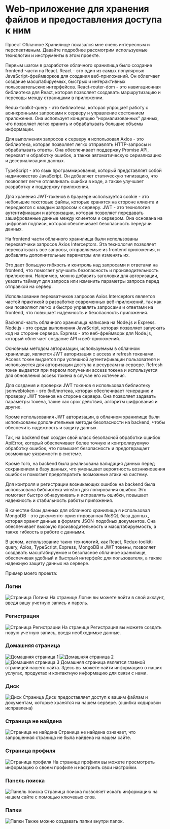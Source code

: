 # Web-приложение для хранения файлов и предоставления доступа к ним

Проект Облачное Хранилище показался мне очень интересным и перспективным. Давайте подробнее рассмотрим используемые технологии и инструменты в этом проекте.

Первым шагом в разработке облачного хранилища было создание frontend-части на React. React - это один из самых популярных JavaScript-фреймворков для создания веб-приложений. Он облегчает создание масштабируемых, быстрых и интерактивных пользовательских интерфейсов. React-router-dom - это навигационная библиотека для React, которая позволяет создавать маршрутизацию и переходы между страницами в приложении.

Redux-toolkit-query - это библиотека, которая упрощает работу с асинхронными запросами к серверу и управление состоянием приложения. Она использует концепцию "нормализованных" данных, что позволяет легко хранить и обрабатывать большие объемы информации.

Для выполнения запросов к серверу я использовал Axios - это библиотека, которая позволяет легко отправлять HTTP-запросы и обрабатывать ответы. Она обеспечивает поддержку Promise API, перехват и обработку ошибок, а также автоматическую сериализацию и десериализацию данных.

TypeScript - это язык программирования, который представляет собой надмножество JavaScript. Он добавляет статическую типизацию, что позволяет легче отлавливать ошибки в коде, а также улучшает разработку и поддержку приложения.

Для хранения JWT-токенов в браузере используется cookie - это небольшие текстовые файлы, которые хранятся на стороне клиента и передаются с каждым запросом к серверу. JWT - это технология аутентификации и авторизации, которая позволяет передавать зашифрованные данные между клиентом и сервером. Она основана на цифровой подписи, которая обеспечивает безопасность передачи данных.

На frontend части облачного хранилища были использованы перехватчики запросов Axios Interceptors. Эта технология позволяет перехватывать все запросы, отправляемые из frontend приложения, и добавлять дополнительные параметры или изменять их.

Это дает большую гибкость и контроль над запросами и ответами на frontend, что помогает улучшить безопасность и производительность приложения. Например, можно добавить заголовки для авторизации, указать таймаут для запроса или изменить параметры запроса перед отправкой на сервер.

Использование перехватчиков запросов Axios Interceptors является частой практикой в разработке современных веб-приложений, так как они позволяют легко и быстро управлять запросами и ответами на frontend, что повышает надежность и безопасность приложения.

Backend-часть облачного хранилища написана на Node.js и Express. Node.js - это среда выполнения JavaScript, которая позволяет запускать код на стороне сервера. Express - это веб-фреймворк для Node.js, который облегчает создание API и веб-приложений.

Основным методом авторизации, используемым в облачном хранилище, является JWT авторизация с access и refresh токенами. Access токен выдается при успешной аутентификации пользователя и используется для авторизации доступа к ресурсам на сервере. Refresh токен выдается при первом получении access токена и используется для обновления access токена в случае его истечения.

Для создания и проверки JWT токенов я использовал библиотеку jsonwebtoken - это библиотека, которая обеспечивает генерацию и проверку JWT токенов на стороне сервера. Она позволяет задавать параметры токена, такие как срок действия, алгоритм шифрования и другие.

Кроме использования JWT авторизации, в облачном хранилище были использованы дополнительные методы безопасности на backend, чтобы обеспечить надежность и защиту данных.

Так, на backend был создан свой класс безопасной обработки ошибок ApiError, который обеспечивает более точную и контролируемую обработку ошибок, что повышает безопасность и предотвращает возможные уязвимости в системе.

Кроме того, на backend была реализована валидация данных перед сохранением в базу данных, что уменьшает вероятность возникновения ошибок и помогает предотвратить возможные атаки на систему.

Для контроля и регистрации возникающих ошибок на backend была использована библиотека winston для логирования ошибок. Это помогает быстро обнаруживать и исправлять ошибки, повышает надежность и стабильность работы приложения.

В качестве базы данных для облачного хранилища я использовал MongoDB - это документо-ориентированная NoSQL база данных, которая хранит данные в формате JSON-подобных документов. Она обеспечивает высокую производительность и масштабируемость, а также гибкость в работе с данными.

В целом, использование таких технологий, как React, Redux-toolkit-query, Axios, TypeScript, Express, MongoDB и JWT токены, позволяет создавать масштабируемое и безопасное облачное хранилище, обеспечивая удобный и быстрый интерфейс для пользователя, а также надежную защиту данных на сервере.


Пример моего проекта:
### Логин
![Страница Логина](/readmeImages/login.png)
На странице Логин вы можете войти в свой аккаунт, введя вашу учетную запись и пароль.

### Регистрация
![Страница Регистрации](/readmeImages/registration.png)
На странице Регистрация вы можете создать новую учетную запись, введя необходимые данные.

### Домашняя страница
![Домашняя страница 1](/readmeImages/photohome1.png)
![Домашняя страница 2](/readmeImages/photohome2.png)
![Домашняя страница 3](/readmeImages/photohome3.png)
Домашняя страница является главной страницей нашего сайта. Здесь вы можете найти информацию о наших услугах, продуктах и контактную информацию для связи с нами.

### Диск
![Диск](/readmeImages/disk.png)
Страница Диск предоставляет доступ к вашим файлам и документам, которые хранятся на нашем сервере. (ошибка кодировки исправлена)

### Страница не найдена
![Страница не найдена](/readmeImages/notfound.png)
Страница не найдена означает, что запрошенная страница не была найдена на нашем сайте.

### Страница профиля
![Страница профиля](/readmeImages/profile.png)
На странице профиля вы можете просмотреть информацию о своем профиле и настроить свои настройки.

### Панель поиска
![Панель поиска](/readmeImages/search.png)
Страница поиска позволяет искать информацию на нашем сайте с помощью ключевых слов.

### Папки
![Папки](/readmeImages/dirindir.png)
Также можно создавать папки внутри папок.
